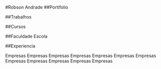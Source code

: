 #Robson Andrade ##Portifolio

##Trabalhos

##Cursos

##Faculdade Escola

##Experiencia

Empresas Empresas Empresas Empresas Empresas Empresas Empresas Empresas Empresas Empresas Empresas Empresas
